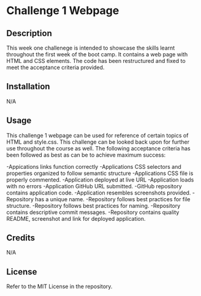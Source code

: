 # Challenge 1 Webpage 

## Description

This week one challenege is intended to showcase the skills learnt throughout the first week of the boot camp. It contains a web page with HTML and CSS elements. The code has been restructured and fixed to meet the acceptance criteria provided. 

## Installation

N/A

## Usage

This challenge 1 webpage can be used for reference of certain topics of HTML and style.css. This challenge can be looked back upon for further use throughout the course as well. The following acceptance criteria has been followed as best as can be to achieve maximum success:

-Appications links function correctly
-Applications CSS selectors and properties organized to follow semantic structure
-Applications CSS file is properly commented.
-Application deployed at live URL
-Application loads with no errors
-Application GitHub URL submitted.
-GitHub repository contains application code.
-Application resembles screenshots provided.
-Repository has a unique name.
-Repository follows best practices for file structure.
-Repository follows best practices for naming.
-Repository contains descriptive commit messages.
-Repository contains quality README, screenshot and link for deployed application.

## Credits

N/A

## License

Refer to the MIT License in the repository.

